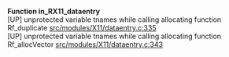   
__Function in_RX11_dataentry__  
  [UP] unprotected variable tnames while calling allocating function Rf_duplicate [src/modules/X11/dataentry.c:335](https://github.com/wch/r-source/blob/eeac7b453fff991ec36509b87397d5a94897417e/src/modules/X11/dataentry.c/#L335)  
  [UP] unprotected variable tnames while calling allocating function Rf_allocVector [src/modules/X11/dataentry.c:343](https://github.com/wch/r-source/blob/eeac7b453fff991ec36509b87397d5a94897417e/src/modules/X11/dataentry.c/#L343)  

